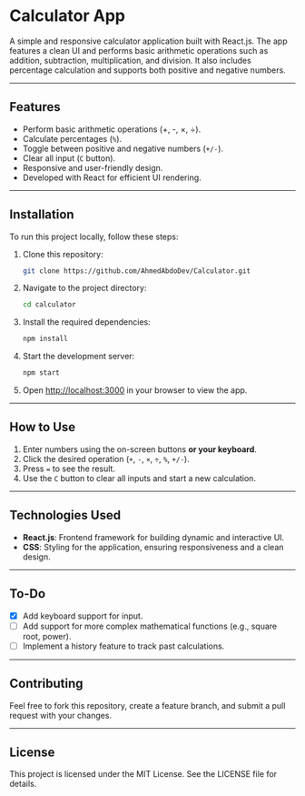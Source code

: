 
# Calculator App

A simple and responsive calculator application built with React.js. The app features a clean UI and performs basic arithmetic operations such as addition, subtraction, multiplication, and division. It also includes percentage calculation and supports both positive and negative numbers.

---

## Features
- Perform basic arithmetic operations (+, -, ×, ÷).
- Calculate percentages (`%`).
- Toggle between positive and negative numbers (`+/-`).
- Clear all input (`C` button).
- Responsive and user-friendly design.
- Developed with React for efficient UI rendering.

---

## Installation

To run this project locally, follow these steps:

1. Clone this repository:
   ```bash
   git clone https://github.com/AhmedAbdoDev/Calculator.git
   ```

2. Navigate to the project directory:
   ```bash
   cd calculator
   ```

3. Install the required dependencies:
   ```bash
   npm install
   ```

4. Start the development server:
   ```bash
   npm start
   ```

5. Open [http://localhost:3000](http://localhost:3000) in your browser to view the app.

---

## How to Use
1. Enter numbers using the on-screen buttons **or your keyboard**.
2. Click the desired operation (`+`, `-`, `×`, `÷`, `%`, `+/-`).
3. Press `=` to see the result.
4. Use the `C` button to clear all inputs and start a new calculation.

---

## Technologies Used
- **React.js**: Frontend framework for building dynamic and interactive UI.
- **CSS**: Styling for the application, ensuring responsiveness and a clean design.

---

## **To-Do**
- [x] Add keyboard support for input.
- [ ] Add support for more complex mathematical functions (e.g., square root, power).
- [ ] Implement a history feature to track past calculations.

---

## **Contributing**
Feel free to fork this repository, create a feature branch, and submit a pull request with your changes.

---

## **License**
This project is licensed under the MIT License. See the LICENSE file for details.
